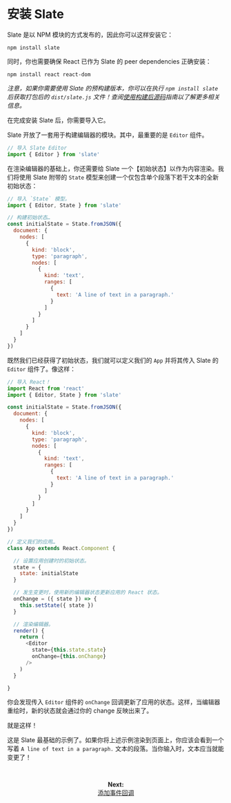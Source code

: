 
# 安装 Slate

<!-- TODO 更新 peer dependencies 及子模块 -->

Slate 是以 NPM 模块的方式发布的，因此你可以这样安装它：

```
npm install slate
```

同时，你也需要确保 React 已作为 Slate 的 peer dependencies 正确安装：

```
npm install react react-dom
```

_注意，如果你需要使用 Slate 的预构建版本，你可以在执行 `npm install slate` 后获取打包后的 `dist/slate.js` 文件！查阅[使用构建后源码](./using-the-bundled-source.md)指南以了解更多相关信息。_

在完成安装 Slate 后，你需要导入它。

Slate 开放了一套用于构建编辑器的模块。其中，最重要的是 `Editor` 组件。

```js
// 导入 Slate Editor
import { Editor } from 'slate'
```

在渲染编辑器的基础上，你还需要给 Slate 一个【初始状态】以作为内容渲染。我们将使用 Slate 附带的 `State` 模型来创建一个仅包含单个段落下若干文本的全新初始状态：

```js
// 导入 `State` 模型。
import { Editor, State } from 'slate'

// 构建初始状态…
const initialState = State.fromJSON({
  document: {
    nodes: [
      {
        kind: 'block',
        type: 'paragraph',
        nodes: [
          {
            kind: 'text',
            ranges: [
              {
                text: 'A line of text in a paragraph.'
              }
            ]
          }
        ]
      }
    ]
  }
})
```

既然我们已经获得了初始状态，我们就可以定义我们的 `App` 并将其传入 Slate 的 `Editor` 组件了。像这样：

```js
// 导入 React！
import React from 'react'
import { Editor, State } from 'slate'

const initialState = State.fromJSON({
  document: {
    nodes: [
      {
        kind: 'block',
        type: 'paragraph',
        nodes: [
          {
            kind: 'text',
            ranges: [
              {
                text: 'A line of text in a paragraph.'
              }
            ]
          }
        ]
      }
    ]
  }
})

// 定义我们的应用…
class App extends React.Component {

  // 设置应用创建时的初始状态。
  state = {
    state: initialState
  }

  // 发生变更时，使用新的编辑器状态更新应用的 React 状态。
  onChange = ({ state }) => {
    this.setState({ state })
  }

  // 渲染编辑器。
  render() {
    return (
      <Editor
        state={this.state.state}
        onChange={this.onChange}
      />
    )
  }

}
```

你会发现传入 `Editor` 组件的 `onChange` 回调更新了应用的状态。这样，当编辑器重绘时，新的状态就会通过你的 change 反映出来了。

就是这样！

这是 Slate 最基础的示例了。如果你将上述示例渲染到页面上，你应该会看到一个写着 `A line of text in a paragraph.` 文本的段落。当你输入时，文本应当就能变更了！

<br/>
<p align="center"><strong>Next:</strong><br/><a href="./adding-event-handlers.md">添加事件回调</a></p>
<br/>

